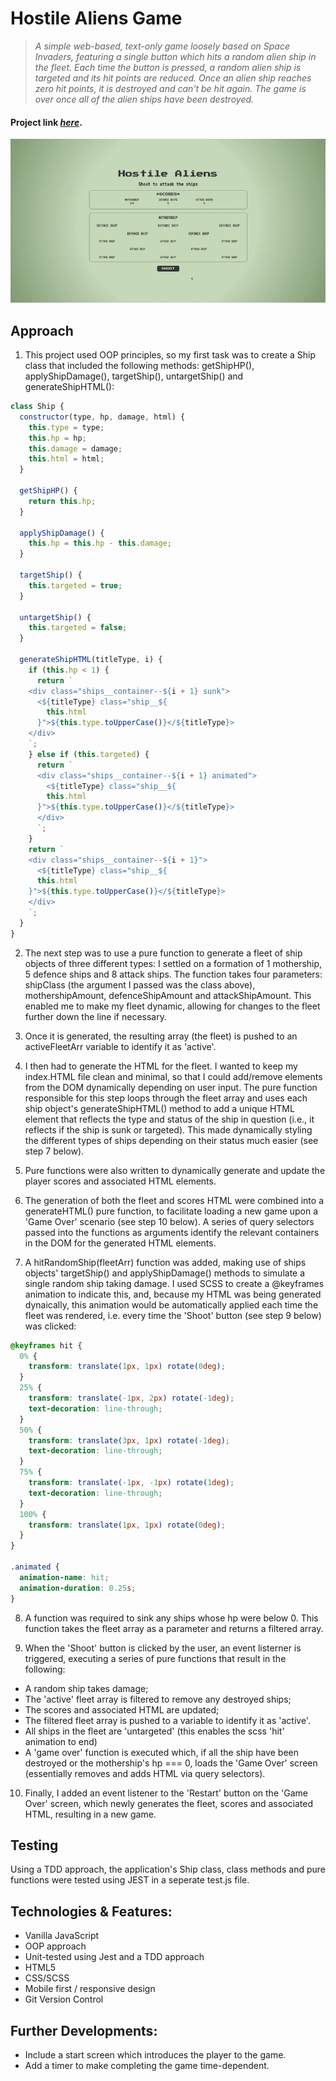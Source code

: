 # Hostile Aliens Game

> _A simple web-based, text-only game loosely based on Space Invaders, featuring a single button which hits a random alien ship in the fleet. Each time the button is pressed, a random alien ship is targeted and its hit points are reduced. Once an alien ship reaches zero hit points, it is destroyed and can't be hit again. The game is over once all of the alien ships have been destroyed._</br>

#### Project link [_here_](https://jpthacker.github.io/hostile-aliens/).

<p align="center">
  <img src="./hostile-aliens-gif.gif" alt="Hostile Aliens screenshot">
</p>

## Approach

1. This project used OOP principles, so my first task was to create a Ship class that included the following methods: getShipHP(), applyShipDamage(), targetShip(), untargetShip() and generateShipHTML():

```javascript
class Ship {
  constructor(type, hp, damage, html) {
    this.type = type;
    this.hp = hp;
    this.damage = damage;
    this.html = html;
  }

  getShipHP() {
    return this.hp;
  }

  applyShipDamage() {
    this.hp = this.hp - this.damage;
  }

  targetShip() {
    this.targeted = true;
  }

  untargetShip() {
    this.targeted = false;
  }

  generateShipHTML(titleType, i) {
    if (this.hp < 1) {
      return `
    <div class="ships__container--${i + 1} sunk">
      <${titleType} class="ship__${
        this.html
      }">${this.type.toUpperCase()}</${titleType}>
    </div>
    `;
    } else if (this.targeted) {
      return `
      <div class="ships__container--${i + 1} animated">
        <${titleType} class="ship__${
        this.html
      }">${this.type.toUpperCase()}</${titleType}>
      </div>
      `;
    }
    return `
    <div class="ships__container--${i + 1}">
      <${titleType} class="ship__${
      this.html
    }">${this.type.toUpperCase()}</${titleType}>
    </div>
    `;
  }
}
```

2. The next step was to use a pure function to generate a fleet of ship objects of three different types: I settled on a formation of 1 mothership, 5 defence ships and 8 attack ships. The function takes four parameters: shipClass (the argument I passed was the class above), mothershipAmount, defenceShipAmount and attackShipAmount. This enabled me to make my fleet dynamic, allowing for changes to the fleet further down the line if necessary.

3. Once it is generated, the resulting array (the fleet) is pushed to an activeFleetArr variable to identify it as 'active'.

4. I then had to generate the HTML for the fleet. I wanted to keep my index.HTML file clean and minimal, so that I could add/remove elements from the DOM dynamically depending on user input. The pure function responsible for this step loops through the fleet array and uses each ship object's generateShipHTML() method to add a unique HTML element that reflects the type and status of the ship in question (i.e., it reflects if the ship is sunk or targeted). This made dynamically styling the different types of ships depending on their status much easier (see step 7 below).

5. Pure functions were also written to dynamically generate and update the player scores and associated HTML elements.

6. The generation of both the fleet and scores HTML were combined into a generateHTML() pure function, to facilitate loading a new game upon a 'Game Over' scenario (see step 10 below). A series of query selectors passed into the functions as arguments identify the relevant containers in the DOM for the generated HTML elements.

7. A hitRandomShip(fleetArr) function was added, making use of ships objects' targetShip() and applyShipDamage() methods to simulate a single random ship taking damage. I used SCSS to create a @keyframes animation to indicate this, and, because my HTML was being generated dynaically, this animation would be automatically applied each time the fleet was rendered, i.e. every time the 'Shoot' button (see step 9 below) was clicked:

```css
@keyframes hit {
  0% {
    transform: translate(1px, 1px) rotate(0deg);
  }
  25% {
    transform: translate(-1px, 2px) rotate(-1deg);
    text-decoration: line-through;
  }
  50% {
    transform: translate(3px, 1px) rotate(-1deg);
    text-decoration: line-through;
  }
  75% {
    transform: translate(-1px, -1px) rotate(1deg);
    text-decoration: line-through;
  }
  100% {
    transform: translate(1px, 1px) rotate(0deg);
  }
}

.animated {
  animation-name: hit;
  animation-duration: 0.25s;
}
```

8. A function was required to sink any ships whose hp were below 0. This function takes the fleet array as a parameter and returns a filtered array.

9. When the 'Shoot' button is clicked by the user, an event listerner is triggered, executing a series of pure functions that result in the following:

- A random ship takes damage;
- The 'active' fleet array is filtered to remove any destroyed ships;
- The scores and associated HTML are updated;
- The filtered fleet array is pushed to a variable to identify it as 'active'.
- All ships in the fleet are 'untargeted' (this enables the scss 'hit' animation to end)
- A 'game over' function is executed which, if all the ship have been destroyed or the mothership's hp === 0, loads the 'Game Over' screen (essentially removes and adds HTML via query selectors).

10. Finally, I added an event listener to the 'Restart' button on the 'Game Over' screen, which newly generates the fleet, scores and associated HTML, resulting in a new game.

## Testing

Using a TDD approach, the application's Ship class, class methods and pure functions were tested using JEST in a seperate test.js file.

## Technologies & Features:

- Vanilla JavaScript
- OOP approach
- Unit-tested using Jest and a TDD approach
- HTML5
- CSS/SCSS
- Mobile first / responsive design
- Git Version Control

## Further Developments:

- Include a start screen which introduces the player to the game.
- Add a timer to make completing the game time-dependent.
